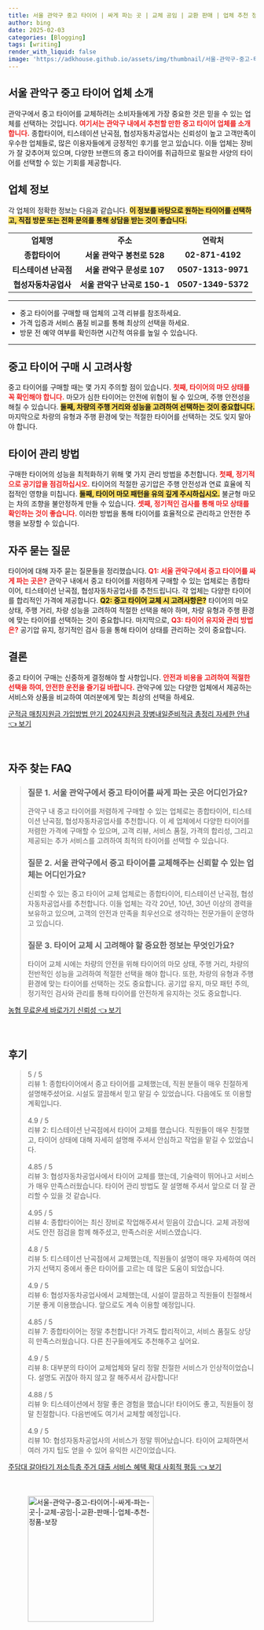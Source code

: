```yaml
---
title: 서울 관악구 중고 타이어 | 싸게 파는 곳 | 교체 공임 | 교환 판매 | 업체 추천 정품 보장
author: bing
date: 2025-02-03
categories: [Blogging]
tags: [writing]
render_with_liquid: false
image: 'https://adkhouse.github.io/assets/img/thumbnail/서울-관악구-중고-타이어-|-싸게-파는-곳-|-교체-공임-|-교환-판매-|-업체-추천-정품-보장.webp'
---
```



<h2 id='서울 관악구 중고 타이어 업체 소개'>서울 관악구 중고 타이어 업체 소개</h2>

<p>관악구에서 중고 타이어를 교체하려는 소비자들에게 가장 중요한 것은 믿을 수 있는 업체를 선택하는 것입니다. <b><span style="color: #ee2323;">여기서는 관악구 내에서 추천할 만한 중고 타이어 업체를 소개합니다.</span></b> 종합타이어, 티스테이션 난곡점, 협성자동차공업사는 신뢰성이 높고 고객만족이 우수한 업체들로, 많은 이용자들에게 긍정적인 후기를 얻고 있습니다. 이들 업체는 장비가 잘 갖추어져 있으며, 다양한 브랜드의 중고 타이어를 취급하므로 필요한 사양의 타이어를 선택할 수 있는 기회를 제공합니다.</p>

<h2 id='업체 정보'>업체 정보</h2>

<p>각 업체의 정확한 정보는 다음과 같습니다. <b><span style="background-color: #ffe066;">이 정보를 바탕으로 원하는 타이어를 선택하고, 직접 방문 또는 전화 문의를 통해 상담을 받는 것이 좋습니다.</span></b></p>

<table>
    <tr>
        <td style="text-align: center; height: 17px;"><b>업체명</b></td>
        <td style="text-align: center; height: 17px;"><b>주소</b></td>
        <td style="text-align: center; height: 17px;"><b>연락처</b></td>
    </tr>
    <tr>
        <td style="text-align: center; height: 17px;"><b>종합타이어</b></td>
        <td style="text-align: center; height: 17px;"><b>서울 관악구 봉천로 528</b></td>
        <td style="text-align: center; height: 17px;"><b>02-871-4192</b></td>
    </tr>
    <tr>
        <td style="text-align: center; height: 17px;"><b>티스테이션 난곡점</b></td>
        <td style="text-align: center; height: 17px;"><b>서울 관악구 문성로 107</b></td>
        <td style="text-align: center; height: 17px;"><b>0507-1313-9971</b></td>
    </tr>
    <tr>
        <td style="text-align: center; height: 17px;"><b>협성자동차공업사</b></td>
        <td style="text-align: center; height: 17px;"><b>서울 관악구 난곡로 150-1</b></td>
        <td style="text-align: center; height: 17px;"><b>0507-1349-5372</b></td>
    </tr>
</table>

<hr />

<ul>
    <li>중고 타이어를 구매할 때 업체의 고객 리뷰를 참조하세요.</li>
    <li>가격 입증과 서비스 품질 비교를 통해 최상의 선택을 하세요.</li>
    <li>방문 전 예약 여부를 확인하면 시간적 여유를 높일 수 있습니다.</li>
</ul>

<hr />

<h2 id='중고 타이어 구매 시 고려사항'>중고 타이어 구매 시 고려사항</h2>

<p>중고 타이어를 구매할 때는 몇 가지 주의할 점이 있습니다. <b><span style="color: #ee2323;">첫째, 타이어의 마모 상태를 꼭 확인해야 합니다.</span></b> 마모가 심한 타이어는 안전에 위협이 될 수 있으며, 주행 안전성을 해칠 수 있습니다. <b><span style="background-color: #ffe066;">둘째, 차량의 주행 거리와 성능을 고려하여 선택하는 것이 중요합니다.</span></b> 마지막으로 차량의 유형과 주행 환경에 맞는 적절한 타이어를 선택하는 것도 잊지 말아야 합니다.</p>

<h2 id='타이어 관리 방법'>타이어 관리 방법</h2>

<p>구매한 타이어의 성능을 최적화하기 위해 몇 가지 관리 방법을 추천합니다. <b><span style="color: #ee2323;">첫째, 정기적으로 공기압을 점검하십시오.</span></b> 타이어의 적절한 공기압은 주행 안전성과 연료 효율에 직접적인 영향을 미칩니다. <b><span style="background-color: #ffe066;">둘째, 타이어 마모 패턴을 유의 깊게 주시하십시오.</span></b> 불균형 마모는 차의 조향을 불안정하게 만들 수 있습니다. <b><span style="color: #ee2323;">셋째, 정기적인 검사를 통해 마모 상태를 확인하는 것이 좋습니다.</span></b> 이러한 방법을 통해 타이어를 효율적으로 관리하고 안전한 주행을 보장할 수 있습니다.</p>

<h2 id='자주 묻는 질문'>자주 묻는 질문</h2>

<p>타이어에 대해 자주 묻는 질문들을 정리했습니다. <b><span style="color: #ee2323;">Q1: 서울 관악구에서 중고 타이어를 싸게 파는 곳은?</span></b> 관악구 내에서 중고 타이어를 저렴하게 구매할 수 있는 업체로는 종합타이어, 티스테이션 난곡점, 협성자동차공업사를 추천드립니다. 각 업체는 다양한 타이어를 합리적인 가격에 제공합니다. <b><span style="background-color: #ffe066;">Q2: 중고 타이어 교체 시 고려사항은?</span></b> 타이어의 마모 상태, 주행 거리, 차량 성능을 고려하여 적절한 선택을 해야 하며, 차량 유형과 주행 환경에 맞는 타이어를 선택하는 것이 중요합니다. 마지막으로, <b><span style="color: #ee2323;">Q3: 타이어 유지와 관리 방법은?</span></b> 공기압 유지, 정기적인 검사 등을 통해 타이어 상태를 관리하는 것이 중요합니다.</p>

<h2 id='결론'>결론</h2>

<p>중고 타이어 구매는 신중하게 결정해야 할 사항입니다. <b><span style="color: #ee2323;">안전과 비용을 고려하여 적절한 선택을 하여, 안전한 운전을 즐기길 바랍니다.</span></b> 관악구에 있는 다양한 업체에서 제공하는 서비스와 상품을 비교하여 여러분에게 맞는 최상의 선택을 하세요.</p>


<p><a class="click-button" title="군적금 매칭지원금 가입방법 만기 2024지원금 장병내일준비적금 총정리 자세한 안내" href="https://adkhouse.github.io/posts/%EA%B5%B0%EC%A0%81%EA%B8%88-%EB%A7%A4%EC%B9%AD%EC%A7%80%EC%9B%90%EA%B8%88-%EA%B0%80%EC%9E%85%EB%B0%A9%EB%B2%95-%EB%A7%8C%EA%B8%B0-2024%EC%A7%80%EC%9B%90%EA%B8%88-%EC%9E%A5%EB%B3%91%EB%82%B4%EC%9D%BC%EC%A4%80%EB%B9%84%EC%A0%81%EA%B8%88-%EC%B4%9D%EC%A0%95%EB%A6%AC-%EC%9E%90%EC%84%B8%ED%95%9C-%EC%95%88%EB%82%B4/" rel="dofollow">군적금 매칭지원금 가입방법 만기 2024지원금 장병내일준비적금 총정리 자세한 안내 👈 보기</a></p><br>
<h2 id='자주_찾는_FAQ'>자주 찾는 FAQ</h2>
<div itemscope="" itemtype="https://schema.org/FAQPage">
<blockquote>
  <div itemscope="" itemprop="mainEntity" itemtype="https://schema.org/Question">
    <h3 itemprop="name">질문 1. 서울 관악구에서 중고 타이어를 싸게 파는 곳은 어디인가요?</h3>
    <div itemscope="" itemprop="acceptedAnswer" itemtype="https://schema.org/Answer">
      <span itemprop="text">
        <p>관악구 내 중고 타이어를 저렴하게 구매할 수 있는 업체로는 종합타이어, 티스테이션 난곡점, 협성자동차공업사를 추천합니다. 이 세 업체에서 다양한 타이어를 저렴한 가격에 구매할 수 있으며, 고객 리뷰, 서비스 품질, 가격의 합리성, 그리고 제공되는 추가 서비스를 고려하여 최적의 타이어를 선택할 수 있습니다.</p>
      </span>
    </div>
  </div>
  <div itemscope="" itemprop="mainEntity" itemtype="https://schema.org/Question">
    <h3 itemprop="name">질문 2. 서울 관악구에서 중고 타이어를 교체해주는 신뢰할 수 있는 업체는 어디인가요?</h3>
    <div itemscope="" itemprop="acceptedAnswer" itemtype="https://schema.org/Answer">
      <span itemprop="text">
        <p>신뢰할 수 있는 중고 타이어 교체 업체로는 종합타이어, 티스테이션 난곡점, 협성자동차공업사를 추천합니다. 이들 업체는 각각 20년, 10년, 30년 이상의 경력을 보유하고 있으며, 고객의 안전과 만족을 최우선으로 생각하는 전문가들이 운영하고 있습니다.</p>
      </span>
    </div>
  </div>
  <div itemscope="" itemprop="mainEntity" itemtype="https://schema.org/Question">
    <h3 itemprop="name">질문 3. 타이어 교체 시 고려해야 할 중요한 정보는 무엇인가요?</h3>
    <div itemscope="" itemprop="acceptedAnswer" itemtype="https://schema.org/Answer">
      <span itemprop="text">
        <p>타이어 교체 시에는 차량의 안전을 위해 타이어의 마모 상태, 주행 거리, 차량의 전반적인 성능을 고려하여 적절한 선택을 해야 합니다. 또한, 차량의 유형과 주행 환경에 맞는 타이어를 선택하는 것도 중요합니다. 공기압 유지, 마모 패턴 주의, 정기적인 검사와 관리를 통해 타이어를 안전하게 유지하는 것도 중요합니다.</p>
      </span>
    </div>
  </div>
</blockquote>
</div>
<p><a class="click-button" title="농협 무료운세 바로가기 신뢰성" href="https://adkhouse.github.io/posts/%EB%86%8D%ED%98%91-%EB%AC%B4%EB%A3%8C%EC%9A%B4%EC%84%B8-%EB%B0%94%EB%A1%9C%EA%B0%80%EA%B8%B0-%EC%8B%A0%EB%A2%B0%EC%84%B1/" rel="dofollow">농협 무료운세 바로가기 신뢰성 👈 보기</a></p><br>
<h2 id='후기'>후기</h2>
<div itemscope itemtype="https://schema.org/Product">
  <blockquote>
  <div itemprop="review" itemscope itemtype="https://schema.org/Review">
      <div itemprop="reviewRating" itemscope itemtype="https://schema.org/Rating"> <span itemprop="ratingValue">5</span> / <span itemprop="bestRating">5</span> </div>
      <span itemprop="reviewBody">리뷰 1: 종합타이어에서 중고 타이어를 교체했는데, 직원 분들이 매우 친절하게 설명해주셨어요. 시설도 깔끔해서 믿고 맡길 수 있었습니다. 다음에도 또 이용할 계획입니다.</span>
  </div>
  <br>
  <div itemprop="review" itemscope itemtype="https://schema.org/Review">
      <div itemprop="reviewRating" itemscope itemtype="https://schema.org/Rating"> <span itemprop="ratingValue">4.9</span> / <span itemprop="bestRating">5</span> </div>
      <span itemprop="reviewBody">리뷰 2: 티스테이션 난곡점에서 타이어 교체를 했습니다. 직원들이 매우 친절했고, 타이어 상태에 대해 자세히 설명해 주셔서 안심하고 작업을 맡길 수 있었습니다.</span>
  </div>
  <br>
  <div itemprop="review" itemscope itemtype="https://schema.org/Review">
      <div itemprop="reviewRating" itemscope itemtype="https://schema.org/Rating"> <span itemprop="ratingValue">4.85</span> / <span itemprop="bestRating">5</span> </div>
      <span itemprop="reviewBody">리뷰 3: 협성자동차공업사에서 타이어 교체를 했는데, 기술력이 뛰어나고 서비스가 매우 만족스러웠습니다. 타이어 관리 방법도 잘 설명해 주셔서 앞으로 더 잘 관리할 수 있을 것 같습니다.</span>
  </div>
  <br>
  <div itemprop="review" itemscope itemtype="https://schema.org/Review">
      <div itemprop="reviewRating" itemscope itemtype="https://schema.org/Rating"> <span itemprop="ratingValue">4.95</span> / <span itemprop="bestRating">5</span> </div>
      <span itemprop="reviewBody">리뷰 4: 종합타이어는 최신 장비로 작업해주셔서 믿음이 갔습니다. 교체 과정에서도 안전 점검을 함께 해주셨고, 만족스러운 서비스였습니다.</span>
  </div>
  <br>
  <div itemprop="review" itemscope itemtype="https://schema.org/Review">
      <div itemprop="reviewRating" itemscope itemtype="https://schema.org/Rating"> <span itemprop="ratingValue">4.8</span> / <span itemprop="bestRating">5</span> </div>
      <span itemprop="reviewBody">리뷰 5: 티스테이션 난곡점에서 교체했는데, 직원들이 설명이 매우 자세하여 여러 가지 선택지 중에서 좋은 타이어를 고르는 데 많은 도움이 되었습니다.</span>
  </div>
  <br>
  <div itemprop="review" itemscope itemtype="https://schema.org/Review">
      <div itemprop="reviewRating" itemscope itemtype="https://schema.org/Rating"> <span itemprop="ratingValue">4.9</span> / <span itemprop="bestRating">5</span> </div>
      <span itemprop="reviewBody">리뷰 6: 협성자동차공업사에서 교체했는데, 시설이 깔끔하고 직원들이 친절해서 기분 좋게 이용했습니다. 앞으로도 계속 이용할 예정입니다.</span>
  </div>
  <br>
  <div itemprop="review" itemscope itemtype="https://schema.org/Review">
      <div itemprop="reviewRating" itemscope itemtype="https://schema.org/Rating"> <span itemprop="ratingValue">4.85</span> / <span itemprop="bestRating">5</span> </div>
      <span itemprop="reviewBody">리뷰 7: 종합타이어는 정말 추천합니다! 가격도 합리적이고, 서비스 품질도 상당히 만족스러웠습니다. 다른 친구들에게도 추천해주고 싶어요.</span>
  </div>
  <br>
  <div itemprop="review" itemscope itemtype="https://schema.org/Review">
      <div itemprop="reviewRating" itemscope itemtype="https://schema.org/Rating"> <span itemprop="ratingValue">4.9</span> / <span itemprop="bestRating">5</span> </div>
      <span itemprop="reviewBody">리뷰 8: 대부분의 타이어 교체업체와 달리 정말 친절한 서비스가 인상적이었습니다. 설명도 귀찮아 하지 않고 잘 해주셔서 감사합니다!</span>
  </div>
  <br>
  <div itemprop="review" itemscope itemtype="https://schema.org/Review">
      <div itemprop="reviewRating" itemscope itemtype="https://schema.org/Rating"> <span itemprop="ratingValue">4.88</span> / <span itemprop="bestRating">5</span> </div>
      <span itemprop="reviewBody">리뷰 9: 티스테이션에서 정말 좋은 경험을 했습니다! 타이어도 좋고, 직원들이 정말 친절합니다. 다음번에도 여기서 교체할 예정입니다.</span>
  </div>
  <br>
  <div itemprop="review" itemscope itemtype="https://schema.org/Review">
      <div itemprop="reviewRating" itemscope itemtype="https://schema.org/Rating"> <span itemprop="ratingValue">4.9</span> / <span itemprop="bestRating">5</span> </div>
      <span itemprop="reviewBody">리뷰 10: 협성자동차공업사의 서비스가 정말 뛰어났습니다. 타이어 교체하면서 여러 가지 팁도 얻을 수 있어 유익한 시간이었습니다.</span>
  </div>
  </blockquote>
</div>
<p><a class="click-button" title="주담대 갈아타기 저소득층 주거 대출 서비스 혜택 확대 사회적 평등" href="https://adkhouse.github.io/posts/%EC%A3%BC%EB%8B%B4%EB%8C%80-%EA%B0%88%EC%95%84%ED%83%80%EA%B8%B0-%EC%A0%80%EC%86%8C%EB%93%9D%EC%B8%B5-%EC%A3%BC%EA%B1%B0-%EB%8C%80%EC%B6%9C-%EC%84%9C%EB%B9%84%EC%8A%A4-%ED%98%9C%ED%83%9D-%ED%99%95%EB%8C%80-%EC%82%AC%ED%9A%8C%EC%A0%81-%ED%8F%89%EB%93%B1/" rel="dofollow">주담대 갈아타기 저소득층 주거 대출 서비스 혜택 확대 사회적 평등 👈 보기</a></p><br>
<figure class="image"><img src="https://adkhouse.github.io/assets/img/thumbnail/서울-관악구-중고-타이어-|-싸게-파는-곳-|-교체-공임-|-교환-판매-|-업체-추천-정품-보장.webp" alt="서울-관악구-중고-타이어-|-싸게-파는-곳-|-교체-공임-|-교환-판매-|-업체-추천-정품-보장" width="256" height="256"></figure>